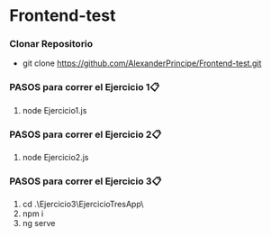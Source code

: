 # Frontend-test

### Clonar Repositorio

 - git clone https://github.com/AlexanderPrincipe/Frontend-test.git

### PASOS para correr el Ejercicio 1📋

1. node Ejercicio1.js

### PASOS para correr el Ejercicio 2📋

1. node Ejercicio2.js

### PASOS para correr el Ejercicio 3📋

1. cd .\Ejercicio3\EjercicioTresApp\
2. npm i
3. ng serve
